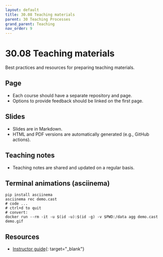 ```yaml
---
layout: default
title: 30.08 Teaching materials
parent: 30 Teaching Processes
grand_parent: Teaching
nav_order: 9
---
```


# 30.08 Teaching materials

Best practices and resources for preparing teaching materials.

## Page

- Each course should have a separate repository and page. 
- Options to provide feedback should be linked on the first page.

## Slides

- Slides are in Markdown.
- HTML and PDF versions are automatically generated (e.g., GitHub actions).

## Teaching notes

- Teaching notes are shared and updated on a regular basis.

## Terminal animations (asciinema)

```
pip install asciinema
asciinema rec demo.cast
# code ...
# ctrl+d to quit
# convert:
docker run --rm -it -u $(id -u):$(id -g) -v $PWD:/data agg demo.cast demo.gif
```

## Resources

- [Instructor guide](https://coderefinery.github.io/documentation/guide/){: target="_blank"}
